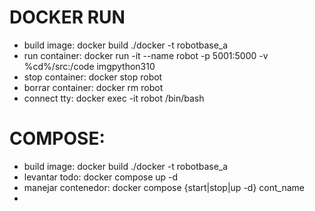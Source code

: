 # DOCKER RUN
- build image:      docker build ./docker -t robotbase_a
- run container:    docker run -it --name robot -p 5001:5000 -v %cd%/src:/code imgpython310
- stop container:   docker stop robot
- borrar container: docker rm robot
- connect tty:      docker exec -it robot /bin/bash

# COMPOSE:
- build image:          docker build ./docker -t robotbase_a
- levantar todo:        docker compose up -d
- manejar contenedor:   docker compose {start|stop|up -d} cont_name
- 
